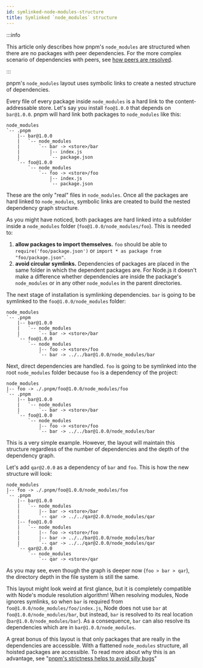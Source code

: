 ```yaml
---
id: symlinked-node-modules-structure
title: Symlinked `node_modules` structure
---
```


:::info

This article only describes how pnpm's `node_modules` are structured when
there are no packages with peer dependencies. For the more complex scenario of
dependencies with peers, see [how peers are resolved](how-peers-are-resolved).

:::

pnpm's `node_modules` layout uses symbolic links to create a nested structure of
dependencies.

Every file of every package inside `node_modules` is a hard link to the
content-addressable store. Let's say you install `foo@1.0.0` that depends on
`bar@1.0.0`. pnpm will hard link both packages to `node_modules` like this:

```text
node_modules
`-- .pnpm
    |-- bar@1.0.0
    |   `-- node_modules
    |       `-- bar -> <store>/bar
    |           |-- index.js
    |           `-- package.json
    `-- foo@1.0.0
        `-- node_modules
            `-- foo -> <store>/foo
                |-- index.js
                `-- package.json
```

These are the only "real" files in `node_modules`. Once all the packages are
hard linked to `node_modules`, symbolic links are created to build the nested
dependency graph structure.

As you might have noticed, both packages are hard linked into a subfolder inside
a `node_modules` folder (`foo@1.0.0/node_modules/foo`). This is needed to:

1. **allow packages to import themselves.** `foo` should be able to
`require('foo/package.json')` or `import * as package from "foo/package.json"`.
2. **avoid circular symlinks.** Dependencies of packages are placed in the same
folder in which the dependent packages are. For Node.js it doesn't make a
difference whether dependencies are inside the package's `node_modules` or in
any other `node_modules` in the parent directories.

The next stage of installation is symlinking dependencies. `bar` is going to be
symlinked to the `foo@1.0.0/node_modules` folder:

```text
node_modules
`-- .pnpm
    |-- bar@1.0.0
    |   `-- node_modules
    |       `-- bar -> <store>/bar
    `-- foo@1.0.0
        `-- node_modules
            |-- foo -> <store>/foo
            `-- bar -> ../../bar@1.0.0/node_modules/bar
```

Next, direct dependencies are handled. `foo` is going to be symlinked into the
root `node_modules` folder because `foo` is a dependency of the project:

```text
node_modules
|-- foo -> ./.pnpm/foo@1.0.0/node_modules/foo
`-- .pnpm
    |-- bar@1.0.0
    |   `-- node_modules
    |       `-- bar -> <store>/bar
    `-- foo@1.0.0
        `-- node_modules
            |-- foo -> <store>/foo
            `-- bar -> ../../bar@1.0.0/node_modules/bar
```

This is a very simple example. However, the layout will maintain this structure
regardless of the number of dependencies and the depth of the dependency graph.

Let's add `qar@2.0.0` as a dependency of `bar` and `foo`. This is how the new
structure will look:

```text
node_modules
|-- foo -> ./.pnpm/foo@1.0.0/node_modules/foo
`-- .pnpm
    |-- bar@1.0.0
    |   `-- node_modules
    |       |-- bar -> <store>/bar
    |       `-- qar -> ../../qar@2.0.0/node_modules/qar
    |-- foo@1.0.0
    |   `-- node_modules
    |       |-- foo -> <store>/foo
    |       |-- bar -> ../../bar@1.0.0/node_modules/bar
    |       `-- qar -> ../../qar@2.0.0/node_modules/qar
    `-- qar@2.0.0
        `-- node_modules
            `-- qar -> <store>/qar
```

As you may see, even though the graph is deeper now (`foo > bar > qar`), the
directory depth in the file system is still the same.

This layout might look weird at first glance, but it is completely compatible
with Node's module resolution algorithm! When resolving modules, Node ignores
symlinks, so when `bar` is required from `foo@1.0.0/node_modules/foo/index.js`,
Node does not use `bar` at `foo@1.0.0/node_modules/bar`, but instead, `bar` is
resolved to its real location (`bar@1.0.0/node_modules/bar`). As a consequence,
`bar` can also resolve its dependencies which are in `bar@1.0.0/node_modules`.

A great bonus of this layout is that only packages that are really in the
dependencies are accessible. With a flattened `node_modules` structure, all
hoisted packages are accessible. To read more about why this is an advantage,
see "[pnpm's strictness helps to avoid silly bugs][bugs]"

[bugs]: https://www.kochan.io/nodejs/pnpms-strictness-helps-to-avoid-silly-bugs.html
